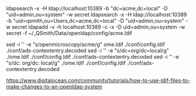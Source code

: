 
ldapsearch -x -H ldap://localhost:10389 -b "dc=acme,dc=local" -D "uid=admin,ou=system" -w secret
ldapsearch -x -H ldap://localhost:10389 -b "uid=qsmith,ou=Users,dc=acme,dc=local" -D "uid=admin,ou=system" -w secret
ldapadd -v -h localhost:10389 -c -x -D uid=admin,ou=system -w secret -f ~/_QSmith/Data/openldap/config/acme.ldif

sed -i '' -e "s/openmicroscopy/acme/g" ome.ldif ./conf/config.ldif ./conf/ads-contextentry.decoded
sed -i '' -e "s/dc=org/dc=local/g" ./ome.ldif ./conf/config.ldif ./conf/ads-contextentry.decoded
sed -i '' -e "s/dc: org/dc: local/g" ./ome.ldif ./conf/config.ldif ./conf/ads-contextentry.decoded

https://www.digitalocean.com/community/tutorials/how-to-use-ldif-files-to-make-changes-to-an-openldap-system